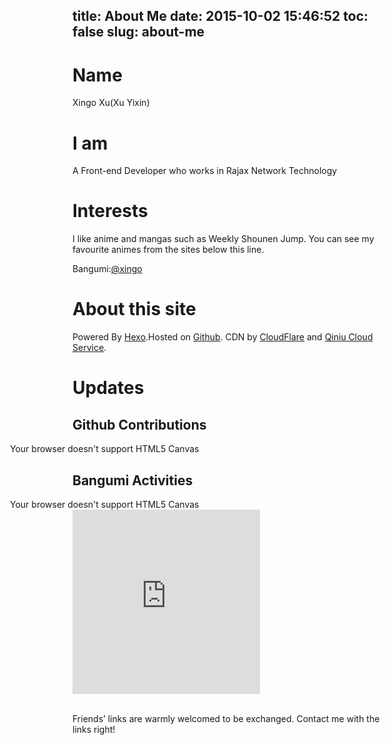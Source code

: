 title: About Me
date: 2015-10-02 15:46:52
toc: false
slug: about-me
---

# Name

Xingo Xu(Xu Yixin)

# I am

A Front-end Developer who works in Rajax Network Technology


# Interests

I like anime and mangas such as Weekly Shounen Jump.
You can see my favourite animes from the sites below this line.
  
Bangumi:[@xingo](https://bgm.tv/user/xingo)
  
# About this site

Powered By [Hexo](https://hexo.io/).Hosted on [Github](https://github.com/xingoxu/xingoxu.github.io).
CDN by [CloudFlare](https://www.cloudflare.com/) and [Qiniu Cloud Service](https://portal.qiniu.com/signup?code=3ldfo1zlxc6s2).

# Updates

## Github Contributions
<p></p>
<div class="canvas-wrapper" markdown="0">
  <div class="preloader-wrapper small active loading-icon">
    <div class="spinner-layer spinner-blue">
      <div class="circle-clipper left">
        <div class="circle"></div>
      </div>
      <div class="gap-patch">
        <div class="circle"></div>
      </div>
      <div class="circle-clipper right">
        <div class="circle"></div>
      </div>
    </div>
    <div class="spinner-layer spinner-red">
      <div class="circle-clipper left">
        <div class="circle"></div>
      </div>
      <div class="gap-patch">
        <div class="circle"></div>
      </div>
      <div class="circle-clipper right">
        <div class="circle"></div>
      </div>
    </div>
    <div class="spinner-layer spinner-yellow">
      <div class="circle-clipper left">
        <div class="circle"></div>
      </div>
      <div class="gap-patch">
        <div class="circle"></div>
      </div>
      <div class="circle-clipper right">
        <div class="circle"></div>
      </div>
    </div>
    <div class="spinner-layer spinner-green">
      <div class="circle-clipper left">
        <div class="circle"></div>
      </div>
      <div class="gap-patch">
        <div class="circle"></div>
      </div>
      <div class="circle-clipper right">
        <div class="circle"></div>
      </div>
    </div>
  </div>
  <canvas id="github-canvas" class="canvas" width="1724" height="390">
    Your browser doesn't support HTML5 Canvas
  </canvas>
</div>

## Bangumi Activities

<div class="canvas-wrapper" markdown="0">
  <div class="preloader-wrapper small active loading-icon">
    <div class="spinner-layer spinner-blue">
      <div class="circle-clipper left">
        <div class="circle"></div>
      </div>
      <div class="gap-patch">
        <div class="circle"></div>
      </div>
      <div class="circle-clipper right">
        <div class="circle"></div>
      </div>
    </div>
    <div class="spinner-layer spinner-red">
      <div class="circle-clipper left">
        <div class="circle"></div>
      </div>
      <div class="gap-patch">
        <div class="circle"></div>
      </div>
      <div class="circle-clipper right">
        <div class="circle"></div>
      </div>
    </div>
    <div class="spinner-layer spinner-yellow">
      <div class="circle-clipper left">
        <div class="circle"></div>
      </div>
      <div class="gap-patch">
        <div class="circle"></div>
      </div>
      <div class="circle-clipper right">
        <div class="circle"></div>
      </div>
    </div>
    <div class="spinner-layer spinner-green">
      <div class="circle-clipper left">
        <div class="circle"></div>
      </div>
      <div class="gap-patch">
        <div class="circle"></div>
      </div>
      <div class="circle-clipper right">
        <div class="circle"></div>
      </div>
    </div>
  </div>
  <canvas id="bangumi-canvas" class="canvas" width="1724" height="390">
    Your browser doesn't support HTML5 Canvas
  </canvas>
</div>
<style markdown="0">
  .canvas-wrapper {
    display: inline-block;
    position: relative;
    text-align: center;
  }
  .loading-icon {
    position: absolute;
    width: 30px;
    height: 30px;
    left: 50%;
    top: 50%;
    margin-left: -15px;
    margin-top: -15px;
    box-sizing: border-box;
  }
  .loading-icon * {
    box-sizing: inherit;
  }
  .canvas {
    width: 862px;
    margin: -25px 0 0 -100px;
  }
</style>

<script src="https://od8634671.qnssl.com/blog/canvas-contribution.544.js"></script>

<iframe id="feedwind_6171443774172665" width="300" src="https://feed.mikle.com/widget/?rssmikle_url=http%3A%2F%2Fbangumi.tv%2Ffeed%2Fuser%2Fxingo%2Ftimeline&amp;rssmikle_frame_width=300&amp;rssmikle_frame_height=400&amp;frame_height_by_article=5&amp;rssmikle_target=_blank&amp;rssmikle_font=Microsoft%20YaHei%20Light%2CMicrosoft%20JhengHei%2Chelvetica%20neue&amp;rssmikle_font_size=1em&amp;rssmikle_border=off&amp;responsive=on&amp;rssmikle_css_url=https%3A%2F%2Fblog.xingoxu.com%2Fbangumi.css&amp;text_align=left&amp;text_align2=left&amp;corner=off&amp;scrollbar=on&amp;autoscroll=on&amp;scrolldirection=up&amp;scrollstep=5&amp;mcspeed=20&amp;sort=New&amp;rssmikle_title=off&amp;rssmikle_title_bgcolor=%230066FF&amp;rssmikle_title_color=%23FFFFFF&amp;rssmikle_item_bgcolor=transparent&amp;rssmikle_item_title_length=30&amp;rssmikle_item_title_color=%23817c7c&amp;rssmikle_item_border_bottom=on&amp;rssmikle_item_description=title_only&amp;item_link=off&amp;rssmikle_item_description_length=150&amp;rssmikle_item_description_color=%23666666&amp;rssmikle_item_date=gl1&amp;rssmikle_timezone=Etc%2FGMT&amp;datetime_format=%25b%20%25e%2C%20%25Y%20%25k%3A%25M%3A%25S&amp;item_description_style=text%2Btn&amp;item_thumbnail=full&amp;item_thumbnail_selection=auto&amp;article_num=15&amp;rssmikle_item_podcast=off&amp;iframe_id=feedwind_6171443774172665&amp;" scrolling="no" name="rssmikle_frame" marginwidth="0" marginheight="0" vspace="0" hspace="0" frameborder="0" style="height: 295px;"></iframe>
<br />
<br />

Friends’ links are warmly welcomed to be exchanged. Contact me with the links right!
